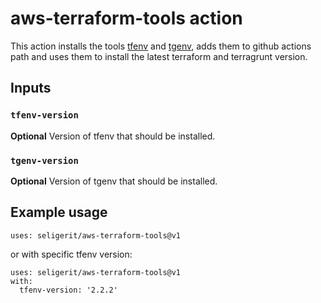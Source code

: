 # aws-terraform-tools action

This action installs the tools [tfenv](https://github.com/tfutils/tfenv) and [tgenv](https://github.com/taosmountain/tgenv), adds them to github actions path and uses them to install the latest terraform and terragrunt version.

## Inputs

### `tfenv-version`

**Optional** Version of tfenv that should be installed.

### `tgenv-version`

**Optional** Version of tgenv that should be installed.

## Example usage
```
uses: seligerit/aws-terraform-tools@v1
```

or with specific tfenv version:

```
uses: seligerit/aws-terraform-tools@v1
with:
  tfenv-version: '2.2.2'
```
